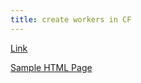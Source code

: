 ```yaml
---
title: create workers in CF
---
```


[Link](https://developers.cloudflare.com/workers/get-started/guide/)

[Sample HTML Page](https://developers.cloudflare.com/workers/examples/return-html/)
